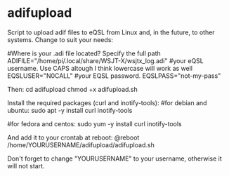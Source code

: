 # adifupload
Script to upload adif files to eQSL from Linux and, in the future, to other systems.
Change to suit your needs:

#Where is your .adi file located? Specify the full path
ADIFILE="/home/pi/.local/share/WSJT-X/wsjtx_log.adi"
#your eQSL username. Use CAPS altough I think lowercase will work as well
EQSLUSER="N0CALL"
#your EQSL password.
EQSLPASS="not-my-pass"

Then:
cd adifupload
chmod +x adifupload.sh

Install the required packages (curl and inotify-tools):
#for debian and ubuntu:
sudo apt -y install curl inotify-tools

#for fedora and centos:
sudo yum -y install curl inotify-tools

And add it to your crontab at reboot:
@reboot /home/YOURUSERNAME/adifupload/adifupload.sh

Don't forget to change "YOURUSERNAME" to your username, otherwise it will not start.
